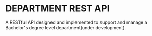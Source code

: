 # DEPARTMENT REST API
A RESTful API designed and implemented to support and manage a Bachelor's degree level department(under development).
